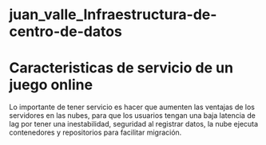 # juan_valle_Infraestructura-de-centro-de-datos
# Caracteristicas de servicio de un juego online

Lo importante de tener servicio es hacer que aumenten las ventajas de los servidores en las nubes, para que los usuarios tengan una baja latencia de lag por tener una inestabilidad, seguridad al registrar datos, la nube ejecuta contenedores y repositorios para facilitar migración.


